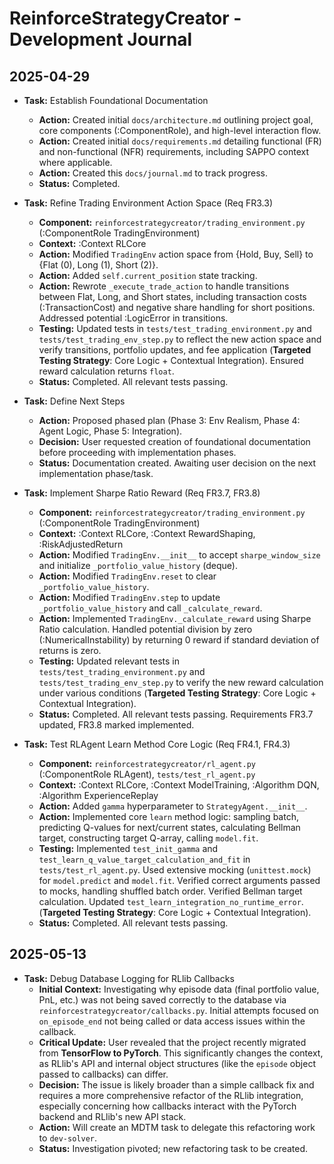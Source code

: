 # ReinforceStrategyCreator - Development Journal

## 2025-04-29

*   **Task:** Establish Foundational Documentation
    *   **Action:** Created initial `docs/architecture.md` outlining project goal, core components (:ComponentRole), and high-level interaction flow.
    *   **Action:** Created initial `docs/requirements.md` detailing functional (FR) and non-functional (NFR) requirements, including SAPPO context where applicable.
    *   **Action:** Created this `docs/journal.md` to track progress.
    *   **Status:** Completed.

*   **Task:** Refine Trading Environment Action Space (Req FR3.3)
    *   **Component:** `reinforcestrategycreator/trading_environment.py` (:ComponentRole TradingEnvironment)
    *   **Context:** :Context RLCore
    *   **Action:** Modified `TradingEnv` action space from {Hold, Buy, Sell} to {Flat (0), Long (1), Short (2)}.
    *   **Action:** Added `self.current_position` state tracking.
    *   **Action:** Rewrote `_execute_trade_action` to handle transitions between Flat, Long, and Short states, including transaction costs (:TransactionCost) and negative share handling for short positions. Addressed potential :LogicError in transitions.
    *   **Testing:** Updated tests in `tests/test_trading_environment.py` and `tests/test_trading_env_step.py` to reflect the new action space and verify transitions, portfolio updates, and fee application (**Targeted Testing Strategy**: Core Logic + Contextual Integration). Ensured reward calculation returns `float`.
    *   **Status:** Completed. All relevant tests passing.

*   **Task:** Define Next Steps
    *   **Action:** Proposed phased plan (Phase 3: Env Realism, Phase 4: Agent Logic, Phase 5: Integration).
    *   **Decision:** User requested creation of foundational documentation before proceeding with implementation phases.
    *   **Status:** Documentation created. Awaiting user decision on the next implementation phase/task.
*   **Task:** Implement Sharpe Ratio Reward (Req FR3.7, FR3.8)
    *   **Component:** `reinforcestrategycreator/trading_environment.py` (:ComponentRole TradingEnvironment)
    *   **Context:** :Context RLCore, :Context RewardShaping, :RiskAdjustedReturn
    *   **Action:** Modified `TradingEnv.__init__` to accept `sharpe_window_size` and initialize `_portfolio_value_history` (deque).
    *   **Action:** Modified `TradingEnv.reset` to clear `_portfolio_value_history`.
    *   **Action:** Modified `TradingEnv.step` to update `_portfolio_value_history` and call `_calculate_reward`.
    *   **Action:** Implemented `TradingEnv._calculate_reward` using Sharpe Ratio calculation. Handled potential division by zero (:NumericalInstability) by returning 0 reward if standard deviation of returns is zero.
    *   **Testing:** Updated relevant tests in `tests/test_trading_environment.py` and `tests/test_trading_env_step.py` to verify the new reward calculation under various conditions (**Targeted Testing Strategy**: Core Logic + Contextual Integration).
    *   **Status:** Completed. All relevant tests passing. Requirements FR3.7 updated, FR3.8 marked implemented.
*   **Task:** Test RLAgent Learn Method Core Logic (Req FR4.1, FR4.3)
    *   **Component:** `reinforcestrategycreator/rl_agent.py` (:ComponentRole RLAgent), `tests/test_rl_agent.py`
    *   **Context:** :Context RLCore, :Context ModelTraining, :Algorithm DQN, :Algorithm ExperienceReplay
    *   **Action:** Added `gamma` hyperparameter to `StrategyAgent.__init__`.
    *   **Action:** Implemented core `learn` method logic: sampling batch, predicting Q-values for next/current states, calculating Bellman target, constructing target Q-array, calling `model.fit`.
    *   **Testing:** Implemented `test_init_gamma` and `test_learn_q_value_target_calculation_and_fit` in `tests/test_rl_agent.py`. Used extensive mocking (`unittest.mock`) for `model.predict` and `model.fit`. Verified correct arguments passed to mocks, handling shuffled batch order. Verified Bellman target calculation. Updated `test_learn_integration_no_runtime_error`. (**Targeted Testing Strategy**: Core Logic + Contextual Integration).
    *   **Status:** Completed. All relevant tests passing.

## 2025-05-13

*   **Task:** Debug Database Logging for RLlib Callbacks
    *   **Initial Context:** Investigating why episode data (final portfolio value, PnL, etc.) was not being saved correctly to the database via `reinforcestrategycreator/callbacks.py`. Initial attempts focused on `on_episode_end` not being called or data access issues within the callback.
    *   **Critical Update:** User revealed that the project recently migrated from **TensorFlow to PyTorch**. This significantly changes the context, as RLlib's API and internal object structures (like the `episode` object passed to callbacks) can differ.
    *   **Decision:** The issue is likely broader than a simple callback fix and requires a more comprehensive refactor of the RLlib integration, especially concerning how callbacks interact with the PyTorch backend and RLlib's new API stack.
    *   **Action:** Will create an MDTM task to delegate this refactoring work to `dev-solver`.
    *   **Status:** Investigation pivoted; new refactoring task to be created.